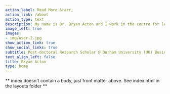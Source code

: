 ```yaml
---
action_label: Read More &rarr;
action_link: /about
action_type: text
description: My name is Dr. Bryan Acton and I work in the centre for leadership and followership with a set of wonderful colleagues including Robert Lord. I am interested in cutting-edge data analytic approaches for answering questions about our social world. I am particularly interested in studying leadership in collectives.  
image_left: true
images:
- img/user-2.jpg
show_action_link: true
show_social_links: true
subtitle: Post-doctoral Research Scholar @ Durham University (UK) Business School
text_align_left: false
title: Bryan Acton
type: home
---
```


** index doesn't contain a body, just front matter above.
See index.html in the layouts folder **
